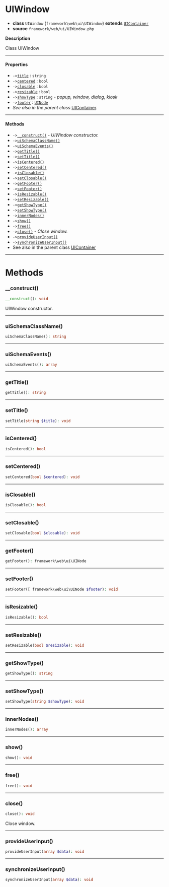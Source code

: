 # UIWindow

- **class** `UIWindow` (`framework\web\ui\UIWindow`) **extends** [`UIContainer`](https://github.com/jphp-group/wizard-framework/blob/master/wizard-web-ui/api-docs/classes/framework/web/ui/UIContainer.md)
- **source** `framework/web/ui/UIWindow.php`

**Description**

Class UIWindow

---

#### Properties

- `->`[`title`](#prop-title) : `string`
- `->`[`centered`](#prop-centered) : `bool`
- `->`[`closable`](#prop-closable) : `bool`
- `->`[`resizable`](#prop-resizable) : `bool`
- `->`[`showType`](#prop-showtype) : `string` - _popup, window, dialog, kiosk_
- `->`[`footer`](#prop-footer) : [`UINode`](https://github.com/jphp-group/wizard-framework/blob/master/wizard-web-ui/api-docs/classes/framework/web/ui/UINode.md)
- *See also in the parent class* [UIContainer](https://github.com/jphp-group/wizard-framework/blob/master/wizard-web-ui/api-docs/classes/framework/web/ui/UIContainer.md).

---

#### Methods

- `->`[`__construct()`](#method-__construct) - _UIWindow constructor._
- `->`[`uiSchemaClassName()`](#method-uischemaclassname)
- `->`[`uiSchemaEvents()`](#method-uischemaevents)
- `->`[`getTitle()`](#method-gettitle)
- `->`[`setTitle()`](#method-settitle)
- `->`[`isCentered()`](#method-iscentered)
- `->`[`setCentered()`](#method-setcentered)
- `->`[`isClosable()`](#method-isclosable)
- `->`[`setClosable()`](#method-setclosable)
- `->`[`getFooter()`](#method-getfooter)
- `->`[`setFooter()`](#method-setfooter)
- `->`[`isResizable()`](#method-isresizable)
- `->`[`setResizable()`](#method-setresizable)
- `->`[`getShowType()`](#method-getshowtype)
- `->`[`setShowType()`](#method-setshowtype)
- `->`[`innerNodes()`](#method-innernodes)
- `->`[`show()`](#method-show)
- `->`[`free()`](#method-free)
- `->`[`close()`](#method-close) - _Close window._
- `->`[`provideUserInput()`](#method-provideuserinput)
- `->`[`synchronizeUserInput()`](#method-synchronizeuserinput)
- See also in the parent class [UIContainer](https://github.com/jphp-group/wizard-framework/blob/master/wizard-web-ui/api-docs/classes/framework/web/ui/UIContainer.md)

---
# Methods

<a name="method-__construct"></a>

### __construct()
```php
__construct(): void
```
UIWindow constructor.

---

<a name="method-uischemaclassname"></a>

### uiSchemaClassName()
```php
uiSchemaClassName(): string
```

---

<a name="method-uischemaevents"></a>

### uiSchemaEvents()
```php
uiSchemaEvents(): array
```

---

<a name="method-gettitle"></a>

### getTitle()
```php
getTitle(): string
```

---

<a name="method-settitle"></a>

### setTitle()
```php
setTitle(string $title): void
```

---

<a name="method-iscentered"></a>

### isCentered()
```php
isCentered(): bool
```

---

<a name="method-setcentered"></a>

### setCentered()
```php
setCentered(bool $centered): void
```

---

<a name="method-isclosable"></a>

### isClosable()
```php
isClosable(): bool
```

---

<a name="method-setclosable"></a>

### setClosable()
```php
setClosable(bool $closable): void
```

---

<a name="method-getfooter"></a>

### getFooter()
```php
getFooter(): framework\web\ui\UINode
```

---

<a name="method-setfooter"></a>

### setFooter()
```php
setFooter([ framework\web\ui\UINode $footer): void
```

---

<a name="method-isresizable"></a>

### isResizable()
```php
isResizable(): bool
```

---

<a name="method-setresizable"></a>

### setResizable()
```php
setResizable(bool $resizable): void
```

---

<a name="method-getshowtype"></a>

### getShowType()
```php
getShowType(): string
```

---

<a name="method-setshowtype"></a>

### setShowType()
```php
setShowType(string $showType): void
```

---

<a name="method-innernodes"></a>

### innerNodes()
```php
innerNodes(): array
```

---

<a name="method-show"></a>

### show()
```php
show(): void
```

---

<a name="method-free"></a>

### free()
```php
free(): void
```

---

<a name="method-close"></a>

### close()
```php
close(): void
```
Close window.

---

<a name="method-provideuserinput"></a>

### provideUserInput()
```php
provideUserInput(array $data): void
```

---

<a name="method-synchronizeuserinput"></a>

### synchronizeUserInput()
```php
synchronizeUserInput(array $data): void
```
